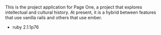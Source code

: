 This is the project application for Page One, a project that explores intellectual and cultural history. At present, it is a hybrid between features that use vanilla rails and others that use ember.

- ruby 2.1.1p76